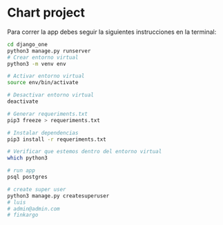 # Chart project

Para correr la app debes seguir la siguientes instrucciones en la terminal:

``` sh
cd django_one
python3 manage.py runserver
# Crear entorno virtual
python3 -m venv env

# Activar entorno virtual
source env/bin/activate

# Desactivar entorno virtual
deactivate

# Generar requeriments.txt
pip3 freeze > requeriments.txt

# Instalar dependencias
pip3 install -r requeriments.txt

# Verificar que estemos dentro del entorno virtual
which python3

# run app
psql postgres

# create super user
python3 manage.py createsuperuser
# luis
# admin@admin.com
# finkargo
```
